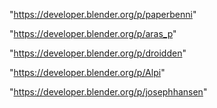 "https://developer.blender.org/p/paperbenni"

"https://developer.blender.org/p/aras_p"

"https://developer.blender.org/p/droidden"

"https://developer.blender.org/p/Alpi"

"https://developer.blender.org/p/josephhansen"

 
